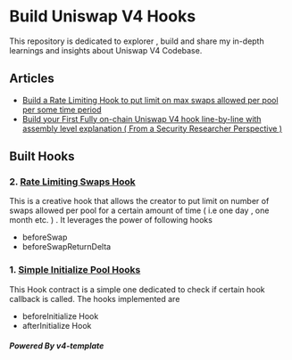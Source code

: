 
# Build Uniswap V4 Hooks

This repository is dedicated to explorer , build and share my in-depth learnings and insights about Uniswap V4 Codebase.

## Articles
- [Build a Rate Limiting Hook to put limit on max swaps allowed per pool per some time period ](./RateLimitingSwapHook.md)
- [Build your First Fully on-chain Uniswap V4 hook line-by-line with assembly level explanation ( From a Security Researcher Perspective )](./Build-Your-Hook.md)

## Built Hooks
### 2. [Rate Limiting Swaps Hook](./src/RateLimitingSwapHook.sol)
This is a creative hook that allows the creator to put limit on number of swaps allowed per pool for a certain amount of time ( i.e one day , one month etc. ) . It leverages the power of following hooks

- beforeSwap
- beforeSwapReturnDelta


### 1. [Simple Initialize Pool Hooks](./src/InitializeHook.sol)
This Hook contract is a simple one dedicated to check if certain hook callback is called.
The hooks implemented are 

- beforeInitialize Hook
- afterInitialize Hook

##### Powered By v4-template

